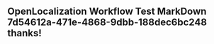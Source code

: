 <properties
ms.topic="hero-topic"
ms.test1="hero-topic"
ms.test2="test"/>

## OpenLocalization Workflow Test MarkDown 7d54612a-471e-4868-9dbb-188dec6bc248 thanks!
